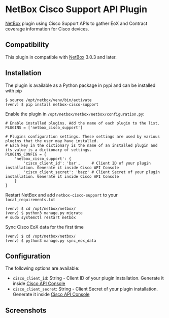 # NetBox Cisco Support API Plugin
[NetBox](https://github.com/netbox-community/netbox) plugin using Cisco Support APIs to gather EoX and Contract coverage information for Cisco devices.

## Compatibility
This plugin in compatible with [NetBox](https://netbox.readthedocs.org/) 3.0.3 and later.

## Installation
The plugin is available as a Python package in pypi and can be installed with pip

```
$ source /opt/netbox/venv/bin/activate
(venv) $ pip install netbox-cisco-support
```

Enable the plugin in `/opt/netbox/netbox/netbox/configuration.py`:

```
# Enable installed plugins. Add the name of each plugin to the list.
PLUGINS = ['netbox_cisco_support']

# Plugins configuration settings. These settings are used by various plugins that the user may have installed.
# Each key in the dictionary is the name of an installed plugin and its value is a dictionary of settings.
PLUGINS_CONFIG = {
    'netbox_cisco_support': {
        'cisco_client_id': 'bar',     # Client ID of your plugin installation. Generate it inside Cisco API Console
        'cisco_client_secret': 'bazz' # Client Secret of your plugin installation. Generate it inside Cisco API Console
    }
}
```

Restart NetBox and add `netbox-cisco-support` to your `local_requirements.txt`

```
(venv) $ cd /opt/netbox/netbox/
(venv) $ python3 manage.py migrate
# sudo systemctl restart netbox
```

Sync Cisco EoX data for the first time
```
(venv) $ cd /opt/netbox/netbox/
(venv) $ python3 manage.py sync_eox_data
````

## Configuration
The following options are available:
* `cisco_client_id`: String - Client ID of your plugin installation. Generate it inside [Cisco API Console](https://apiconsole.cisco.com/)
* `cisco_client_secret`: String - Client Secret of your plugin installation. Generate it inside [Cisco API Console](https://apiconsole.cisco.com/)

## Screenshots
